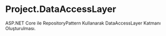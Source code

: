 # Project.DataAccessLayer
ASP.NET Core ile RepositoryPattern Kullanarak DataAccessLayer Katmanı Oluşturulması.
